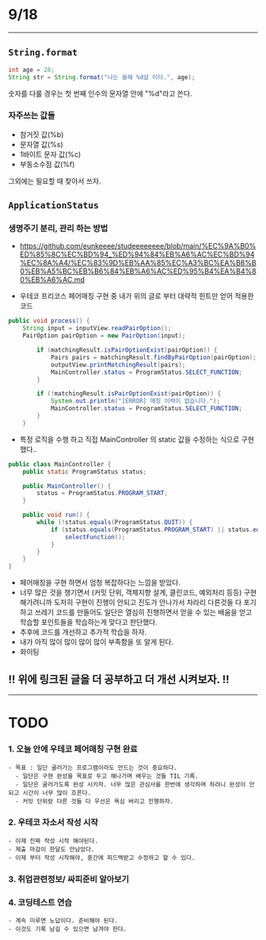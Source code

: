 # 9/18

---
## `String.format`



```java
int age = 28;
String str = String.format("나는 올해 %d살 이다.", age);
```
숫자를 다룰 경우는 첫 번째 인수의 문자열 안에 "%d"라고 쓴다.

### 자주쓰는 값들
- 참거짓 값(%b)
- 문자열 값(%s)
- 1바이트 문자 값(%c)
- 부동소수점 값(%f)

그외에는 필요할 때 찾아서 쓰자.


##  `ApplicationStatus`
### 생명주기 분리, 관리 하는 방법

- https://github.com/eunkeeee/studeeeeeeee/blob/main/%EC%9A%B0%ED%85%8C%EC%BD%94_%ED%94%84%EB%A6%AC%EC%BD%94%EC%8A%A4/%EC%83%9D%EB%AA%85%EC%A3%BC%EA%B8%B0%EB%A5%BC%EB%B6%84%EB%A6%AC%ED%95%B4%EA%B4%80%EB%A6%AC.md

- 우테코 프리코스 페어매칭 구현 중 내가 위의 글로 부터 대략적 힌트만 얻어 적용한 코드
```java
public void process() {
    String input = inputView.readPairOption();
    PairOption pairOption = new PairOption(input);

        if (matchingResult.isPairOptionExist(pairOption)) {
            Pairs pairs = matchingResult.findByPairOption(pairOption);
            outputView.printMatchingResult(pairs);
            MainController.status = ProgramStatus.SELECT_FUNCTION;
        }

        if (!matchingResult.isPairOptionExist(pairOption)) {
            System.out.println("[ERROR] 매칭 이력이 없습니다.");
            MainController.status = ProgramStatus.SELECT_FUNCTION;
        }
    }
```
- 특정 로직을 수행 하고 직접 MainController 의 static 값을 수정하는 식으로 구현했다..

```java
public class MainController {
    public static ProgramStatus status;

    public MainController() {
        status = ProgramStatus.PROGRAM_START;
    }

    public void run() {
        while (!status.equals(ProgramStatus.QUIT)) {
            if (status.equals(ProgramStatus.PROGRAM_START) || status.equals(ProgramStatus.SELECT_FUNCTION)) {
                selectFunction();
            }
        }
    }
}
```

- 페어매칭을 구현 하면서 엄청 복잡하다는 느낌을 받았다.
- 너무 많은 것을 챙기면서 (커밋 단위, 객체지향 설계, 클린코드, 예외처리 등등) 구현 해가려니까 도저히 구현이 진행이 안되고 진도가 안나가서
차라리 다른것들 다 포기하고 쓰레기 코드를 만들어도 일단은 열심히 진행하면서 얻을 수 있는 배움을 얻고 학습할 포인트들을 학습하는게 맞다고 판단했다.
- 추후에 코드를 개선하고 추가적 학습을 하자.
- 내가 아직 많이 많이 많이 많이 부족함을 또 알게 된다.
- 화이팅



## !! 위에 링크된 글을 더 공부하고 더 개선 시켜보자. !!

---


# TODO

### 1. 오늘 안에 우테코 페어매칭 구현 완료
    - 목표 : 일단 굴러가는 프로그램이라도 만드는 것이 중요하다.
      - 일단은 구현 완성을 목표로 두고 해나가며 배우는 것들 TIL 기록.
      - 일단은 굴러가도록 완성 시키자. 너무 많은 관심사를 한번에 생각하며 하려니 완성이 안되고 시간이 너무 많이 흐른다.
      - 커밋 단위랑 다른 것들 다 우선은 욕심 버리고 진행하자.

### 2. 우테코 자소서 작성 시작
    - 이제 진짜 작성 시작 해야된다. 
    - 제출 마감이 한달도 안남았다.
    - 이제 부터 작성 시작해야, 중간에 피드백받고 수정하고 할 수 있다.

### 3. 취업관련정보/ 싸피준비 알아보기

### 4. 코딩테스트 연습 
    - 계속 미루면 노답이다. 준비해야 된다. 
    - 이것도 기록 남길 수 있으면 남겨야 한다.
